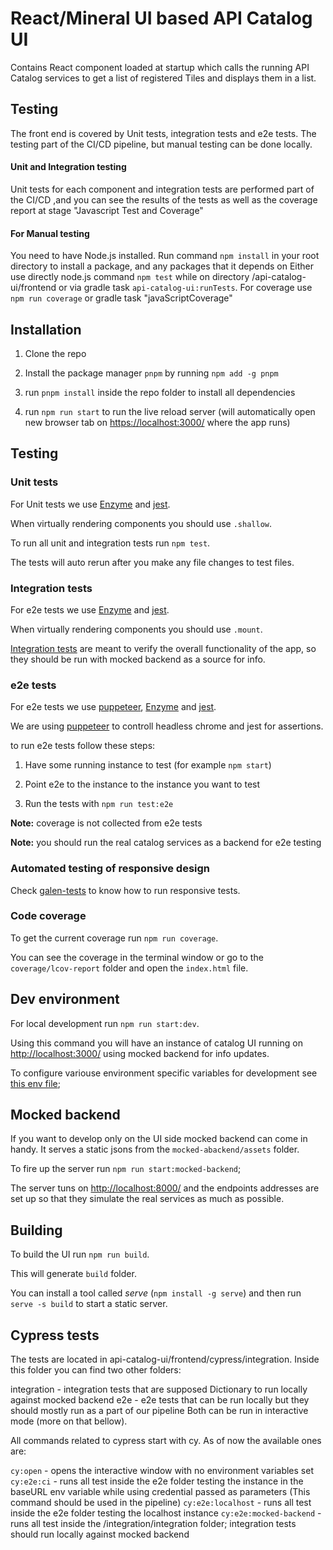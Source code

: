 # React/Mineral UI based API Catalog UI

Contains React component loaded at startup which calls the running API Catalog services to get a list of registered Tiles and displays them in a list.


## Testing

The front end is covered by Unit tests, integration tests and e2e tests. The testing part of the CI/CD pipeline, but manual testing
can be done locally. 

#### Unit and Integration testing

Unit tests for each component and integration tests are performed part of the CI/CD ,and you can see the results of the tests as well as the coverage report
at stage "Javascript Test and Coverage"

#### For Manual testing

You need to have Node.js installed. Run command `npm install` in your root directory to install a package, and any packages that it depends on
Either use directly node.js command ``npm test`` while on directory /api-catalog-ui/frontend or via gradle task `api-catalog-ui:runTests`. 
For coverage use ``npm run coverage`` or gradle task "javaScriptCoverage"



## Installation

1. Clone the repo

2. Install the package manager `pnpm` by running `npm add -g pnpm`

3. run `pnpm install` inside the repo folder to install all dependencies

3. run `npm run start` to run the live reload server (will automatically open new browser tab on <https://localhost:3000/> where the app runs)

## Testing

### Unit tests

For Unit tests we use [Enzyme](https://github.com/airbnb/enzyme) and [jest](https://jestjs.io/).

When virtually rendering components you should use `.shallow`.

To run all unit and integration tests run `npm test`.

The tests will auto rerun after you make any file changes to test files.

### Integration tests

For e2e tests we use [Enzyme](https://github.com/airbnb/enzyme) and [jest](https://jestjs.io/).

When virtually rendering components you should use `.mount`.

[Integration tests](src/integration-tests) are meant to verify the overall functionality of the app, so they should be run with mocked backend as a source for info.

### e2e tests

For e2e tests we use [puppeteer](https://github.com/GoogleChrome/puppeteer), [Enzyme](https://github.com/airbnb/enzyme) and [jest](https://jestjs.io/).

We are using [puppeteer](https://github.com/GoogleChrome/puppeteer/blob/master/docs/troubleshooting.md) to controll headless chrome and jest for assertions.

to run e2e tests follow these steps:

1. Have some running instance to test (for example `npm start`)

2. Point e2e to the instance to the instance you want to test

3. Run the tests with `npm run test:e2e`

**Note:** coverage is not collected from e2e tests

**Note:** you should run the real catalog services as a backend for e2e testing

### Automated testing of responsive design

Check [galen-tests](./src/responsive-tests/galen-tests.MD) to know how to run responsive tests.

### Code coverage

To get the current coverage run `npm run coverage`.

You can see the coverage in the terminal window or go to the `coverage/lcov-report` folder and open the `index.html` file.

## Dev environment

For local development run `npm run start:dev`.

Using this command you will have an instance of catalog UI running on <http://localhost:3000/> using mocked backend for info updates.

To configure variouse environment specific variables for development see [this env file](./.env.development);

## Mocked backend

If you want to develop only on the UI side mocked backend can come in handy. It serves a static jsons from the `mocked-abackend/assets` folder.

To fire up the server run `npm run start:mocked-backend`;

The server tuns on <http://localhost:8000/> and the endpoints addresses are set up so that they simulate the real services as much as possible.

## Building

To build the UI run `npm run build`.

This will generate `build` folder.

You can install a tool called _serve_ (`npm install -g serve`) and then run `serve -s build` to start a static server.

## Cypress tests

The tests are located in api-catalog-ui/frontend/cypress/integration. Inside this folder you can find two other folders:

integration - integration tests that are supposed Dictionary to run locally against mocked backend
e2e - e2e tests that can be run locally but they should mostly run as a part of our pipeline
Both can be run in interactive mode (more on that bellow).

All commands related to cypress start with cy.
As of now the available ones are:

`cy:open` - opens the interactive window with no environment variables set
`cy:e2e:ci` - runs all test inside the e2e folder testing the instance in the baseURL env variable while using credential passed as parameters (This command should be used in the pipeline)
`cy:e2e:localhost` - runs all test inside the e2e folder testing the localhost instance
`cy:e2e:mocked-backend` - runs all test inside the /integration/integration folder; integration tests should run locally against mocked backend


